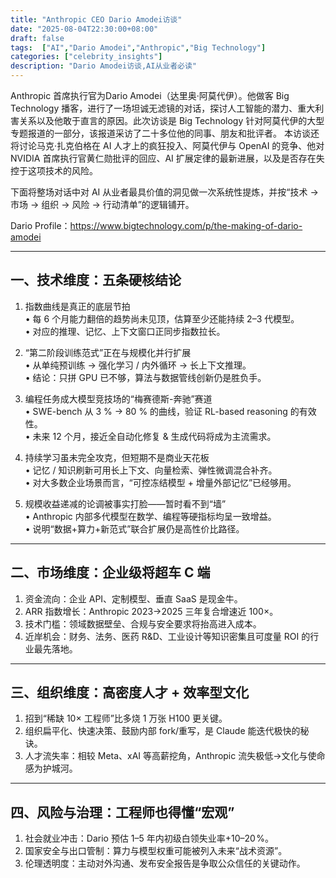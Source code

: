 ```yaml
---
title: "Anthropic CEO Dario Amodei访谈"
date: "2025-08-04T22:30:00+08:00"
draft: false
tags:  ["AI","Dario Amodei","Anthropic","Big Technology"]
categories: ["celebrity_insights"]
description: "Dario Amodei访谈,AI从业者必读"
---
```


Anthropic 首席执行官为Dario Amodei（达里奥·阿莫代伊）。他做客 Big Technology 播客，进行了一场坦诚无滤镜的对话，探讨人工智能的潜力、重大利害关系以及他敢于直言的原因。此次访谈是 Big Technology 针对阿莫代伊的大型专题报道的一部分，该报道采访了二十多位他的同事、朋友和批评者。
本访谈还将讨论马克·扎克伯格在 AI 人才上的疯狂投入、阿莫代伊与 OpenAI 的竞争、他对 NVIDIA 首席执行官黄仁勋批评的回应、AI 扩展定律的最新进展，以及是否存在失控于这项技术的风险。

下面将整场对话中对 AI 从业者最具价值的洞见做一次系统性提炼，并按“技术 → 市场 → 组织 → 风险 → 行动清单”的逻辑铺开。

Dario Profile：https://www.bigtechnology.com/p/the-making-of-dario-amodei

---

## 一、技术维度：五条硬核结论

1. 指数曲线是真正的底层节拍  
   • 每 6 个月能力翻倍的趋势尚未见顶，估算至少还能持续 2–3 代模型。  
   • 对应的推理、记忆、上下文窗口正同步指数拉长。  

2. “第二阶段训练范式”正在与规模化并行扩展  
   • 从单纯预训练 → 强化学习 / 内外循环 → 长上下文推理。  
   • 结论：只拼 GPU 已不够，算法与数据管线创新仍是胜负手。  

3. 编程任务成大模型竞技场的“梅赛德斯-奔驰”赛道  
   • SWE-bench 从 3 % → 80 % 的曲线，验证 RL-based reasoning 的有效性。  
   • 未来 12 个月，接近全自动化修复 & 生成代码将成为主流需求。  

4. 持续学习虽未完全攻克，但短期不是商业天花板  
   • 记忆 / 知识刷新可用长上下文、向量检索、弹性微调混合补齐。  
   • 对大多数企业场景而言，“可控冻结模型 + 增量外部记忆”已经够用。  

5. 规模收益递减的论调被事实打脸——暂时看不到“墙”  
   • Anthropic 内部多代模型在数学、编程等硬指标均呈一致增益。  
   • 说明“数据+算力+新范式”联合扩展仍是高性价比路径。  

---

## 二、市场维度：企业级将超车 C 端

1. 资金流向：企业 API、定制模型、垂直 SaaS 是现金牛。  
2. ARR 指数增长：Anthropic 2023→2025 三年复合增速近 100×。  
3. 技术门槛：领域数据壁垒、合规与安全要求将抬高进入成本。  
4. 近岸机会：财务、法务、医药 R&D、工业设计等知识密集且可度量 ROI 的行业最先落地。  

---

## 三、组织维度：高密度人才 + 效率型文化

1. 招到“稀缺 10× 工程师”比多烧 1 万张 H100 更关键。  
2. 组织扁平化、快速决策、鼓励内部 fork/重写，是 Claude 能迭代极快的秘诀。  
3. 人才流失率：相较 Meta、xAI 等高薪挖角，Anthropic 流失极低→文化与使命感为护城河。  

---

## 四、风险与治理：工程师也得懂“宏观”

1. 社会就业冲击：Dario 预估 1–5 年内初级白领失业率+10–20 %。  
2. 国家安全与出口管制：算力与模型权重可能被列入未来“战术资源”。  
3. 伦理透明度：主动对外沟通、发布安全报告是争取公众信任的关键动作。  



